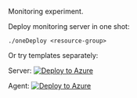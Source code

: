 Monitoring experiment.

Deploy monitoring server in one shot:
```
./oneDeploy <resource-group>
```

Or try templates separately:

Server:
[![Deploy to Azure](http://azuredeploy.net/deploybutton.png)](https://portal.azure.com/#create/Microsoft.Template/uri/https%3A%2F%2Fraw.githubusercontent.com%2Fkarataliu%2Fmonicake%2Fmaster%2FvmMonitor.json)

Agent:
[![Deploy to Azure](http://azuredeploy.net/deploybutton.png)](https://portal.azure.com/#create/Microsoft.Template/uri/https%3A%2F%2Fraw.githubusercontent.com%2Fkarataliu%2Fmonicake%2Fmaster%2FdeployAgent.json)